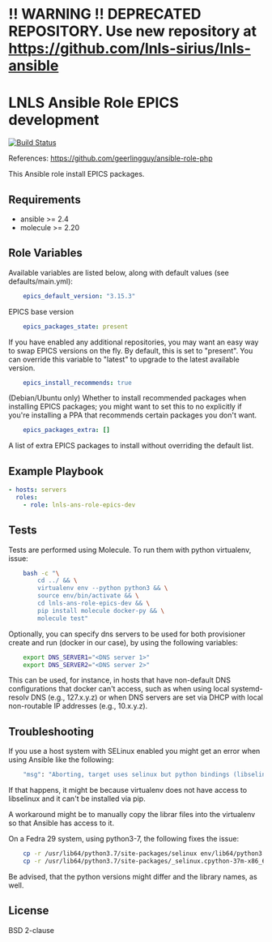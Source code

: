 # !! WARNING !! DEPRECATED REPOSITORY. Use new repository at https://github.com/lnls-sirius/lnls-ansible

LNLS Ansible Role EPICS development
=======================

[![Build Status](https://travis-ci.org/lerwys/lnls-ans-role-epics-dev.svg?branch=master)](https://travis-ci.org/lerwys/lnls-ans-role-epics-dev)

References: https://github.com/geerlingguy/ansible-role-php

This Ansible role install EPICS packages.

## Requirements

- ansible >= 2.4
- molecule >= 2.20

## Role Variables

Available variables are listed below, along with default values (see defaults/main.yml):

```yaml
    epics_default_version: "3.15.3"
```

EPICS base version

```yaml
    epics_packages_state: present
```

If you have enabled any additional repositories, you may want an easy way to
swap EPICS versions on the fly. By default, this is set to "present".
You can override this variable to "latest" to upgrade to the latest available
version.


```yaml
    epics_install_recommends: true
```

(Debian/Ubuntu only) Whether to install recommended packages when
installing EPICS packages; you might want to set this to no explicitly
if you're installing a PPA that recommends certain packages you don't want.


```yaml
    epics_packages_extra: []
```

A list of extra EPICS packages to install without overriding the default list.

## Example Playbook

```yaml
- hosts: servers
  roles:
    - role: lnls-ans-role-epics-dev
```

## Tests

Tests are performed using Molecule. To run them with python virtualenv, issue:

```bash
    bash -c "\
        cd ../ && \
        virtualenv env --python python3 && \
        source env/bin/activate && \
        cd lnls-ans-role-epics-dev && \
        pip install molecule docker-py && \
        molecule test"
```

Optionally, you can specify dns servers to be used for both
provisioner create and run (docker in our case), by using
the following variables:


```bash
    export DNS_SERVER1="<DNS server 1>"
    export DNS_SERVER2="<DNS server 2>"
```

This can be used, for instance, in hosts that have non-default
DNS configurations that docker can't access, such as when
using local systemd-resolv DNS (e.g., 127.x.y.z) or when DNS
servers are set via DHCP with local non-routable IP addresses
(e.g., 10.x.y.z).

## Troubleshooting

If you use a host system with SELinux enabled you might get an error when using
Ansible like the following:

```bash
    "msg": "Aborting, target uses selinux but python bindings (libselinux-python) aren't installed!"
```

If that happens, it might be because virtualenv does not have access to libselinux
and it can't be installed via pip.

A workaround might be to manually copy the librar files into the virtualenv
so that Ansible has access to it.

On a Fedra 29 system, using python3-7, the following fixes the issue:

```bash
    cp -r /usr/lib64/python3.7/site-packages/selinux env/lib64/python3.7/site-packages/
    cp -r /usr/lib64/python3.7/site-packages/_selinux.cpython-37m-x86_64-linux-gnu.so env/lib64/python3.7/site-packages/
```

Be advised, that the python versions might differ and the library names, as well.

## License

BSD 2-clause
